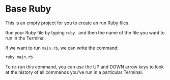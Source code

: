 # Base Ruby

This is an empty project for you to create an run Ruby files.

Run your Ruby file by typing `ruby ` and then the name of the file you want to run in the Terminal.

If we want to run `main.rb`, we can write the command:

```bash
ruby main.rb
```

To re-run this command, you can use the UP and DOWN arrow keys to look at the history of all commands you've run in a particular Terminal.
